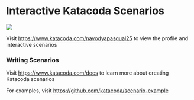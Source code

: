 # Interactive Katacoda Scenarios

[![](http://shields.katacoda.com/katacoda/navodyapasqual25/count.svg)](https://www.katacoda.com/navodyapasqual25 "Get your profile on Katacoda.com")

Visit https://www.katacoda.com/navodyapasqual25 to view the profile and interactive scenarios

### Writing Scenarios
Visit https://www.katacoda.com/docs to learn more about creating Katacoda scenarios

For examples, visit https://github.com/katacoda/scenario-example
